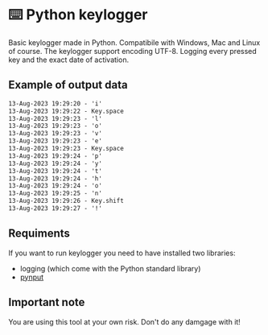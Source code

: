# ⌨️ Python keylogger
Basic keylogger made in Python. Compatibile with Windows, Mac and Linux of course. The keylogger support encoding UTF-8. Logging every pressed key and the exact date of activation.

## Example of output data
```txt
13-Aug-2023 19:29:20 - 'i'
13-Aug-2023 19:29:22 - Key.space
13-Aug-2023 19:29:23 - 'l'
13-Aug-2023 19:29:23 - 'o'
13-Aug-2023 19:29:23 - 'v'
13-Aug-2023 19:29:23 - 'e'
13-Aug-2023 19:29:23 - Key.space
13-Aug-2023 19:29:24 - 'p'
13-Aug-2023 19:29:24 - 'y'
13-Aug-2023 19:29:24 - 't'
13-Aug-2023 19:29:24 - 'h'
13-Aug-2023 19:29:24 - 'o'
13-Aug-2023 19:29:25 - 'n'
13-Aug-2023 19:29:26 - Key.shift
13-Aug-2023 19:29:27 - '!'
```

## Requiments
If you want to run keylogger you need to have installed two libraries:
- logging (which come with the Python standard library)
- [pynput](https://pypi.org/project/pynput/)

## Important note
You are using this tool at your own risk. Don't do any damgage with it!